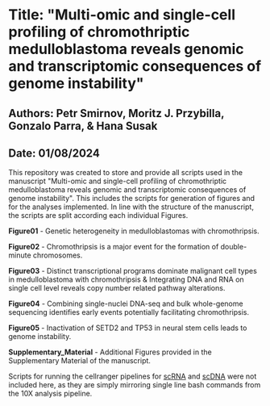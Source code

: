 # Title: "Multi-omic and single-cell profiling of chromothriptic medulloblastoma reveals genomic and transcriptomic consequences of genome instability"

## Authors: Petr Smirnov, Moritz J. Przybilla, Gonzalo Parra, & Hana Susak

## Date: 01/08/2024

This repository was created to store and provide all scripts used in the manuscript "Multi-omic and single-cell profiling of chromothriptic medulloblastoma reveals genomic and transcriptomic consequences of genome instability". This includes the scripts for generation of figures and for the analyses implemented. In line with the structure of the manuscript, the scripts are split according each individual Figures. 

**Figure01** - Genetic heterogeneity in medulloblastomas with chromothripsis. 

**Figure02** - Chromothripsis is a major event for the formation of double-minute chromosomes.

**Figure03** - Distinct transcriptional programs dominate malignant cell types in medulloblastoma with chromothripsis & Integrating DNA and RNA on single cell level reveals copy number related pathway alterations.

**Figure04** - Combining single-nuclei DNA-seq and bulk whole-genome sequencing identifies early events potentially facilitating chromothripsis.

**Figure05** - Inactivation of SETD2 and TP53 in neural stem cells leads to genome instability.

**Supplementary_Material** - Additional Figures provided in the Supplementary Material of the manuscript.

Scripts for running the cellranger pipelines for [scRNA](https://support.10xgenomics.com/single-cell-gene-expression) and [scDNA](https://support.10xgenomics.com/single-cell-dna) were not included here, as they are simply mirroring single line bash commands from the 10X analysis pipeline.
